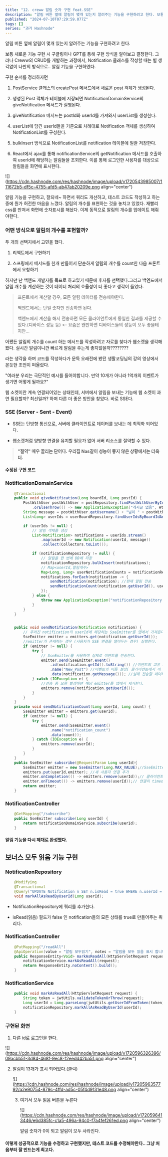 ```yaml
---
title: "12. creww 알림 숫자 구현 feat.SSE"
description: "알림 버튼 옆에 알림이 몇개 있는지 알려주는 기능을 구현하려고 한다. 보통 새로운 기능 구현 시 구글링이나 GPT를 통해 구현 방식을 알아보고 결정한다. 그러나 Creww의 CRUD를 개발하는 과정에서, Notification 클래스를 작성할 때는 별 생각없이 나만의 방식으로.. 알림 기능을 구현하였다. 구현 순서를 정리하자면 PostService 클래스의 createPost 메서드에서 새로운 post 객체가 생성된다. 생성된 Post 객체..."
published: "2024-07-10T07:29:59.077Z"
tags: []
series: "과거 Hashnode"
---
```


알림 버튼 옆에 알림이 몇개 있는지 알려주는 기능을 구현하려고 한다.

보통 새로운 기능 구현 시 구글링이나 GPT를 통해 구현 방식을 알아보고 결정한다. 그러나 Creww의 CRUD를 개발하는 과정에서, Notification 클래스를 작성할 때는 별 생각없이 나만의 방식으로.. 알림 기능을 구현하였다.

구현 순서를 정리하자면

1. PostService 클래스의 createPost 메서드에서 새로운 post 객체가 생성된다.
    
2. 생성된 Post 객체가 테이블에 저장되면 NotificationDomainService의 giveNotification 메서드가 실행된다.
    
3. giveNotification 메서드는 postId와 userId를 가져와서 userList를 생성한다.
    
4. userList에 담긴 userId들을 기준으로 차례대로 Notification 객체를 생성하여 NotificationList를 구성한다.
    
5. bulkInsert 방식으로 NotificationList를 notification 테이블에 일괄 저장한다.
    
6. React에서 ajax를 통해 notificationService의 getNotification 메서드를 호출하여 userId에 해당하는 알림들을 조회한다. 이를 통해 로그인한 사용자를 대상으로 알림들을 화면에 표시한다.
    

![](https://cdn.hashnode.com/res/hashnode/image/upload/v1720543985007/111672b5-df5c-4755-afd5-ab47ab20209e.png align="center")

알림 기능을 구현하고, 잘되네~ 하면서 쿼리도 개선하고, 테스트 코드도 작성하고 하는중에 뭔가 허전한 마음을 느꼈다. 알림의 개수를 표현하는 것을 놓치고 있었다. 재빨리 css를 만져서 화면에 숫자표시를 해놨다. 이제 동적으로 알림의 개수를 업데이트 해줘야한다.

### 어떤 방식으로 알림의 개수를 표현할까?

두 개의 선택지에서 고민을 했다.

1. 리액트에서 구현하기
    
2. 스프링에서 메서드를 한개 만들어서 단순하게 알림의 개수를 count한 다음 프론트에서 요청하기
    

하지만 난 백엔드 개발자를 목표로 하고있기 때문에 후자를 선택했다.그리고 백엔드에서 알림 개수를 계산하는 것이 데이터 처리의 효율성이 더 좋다고 생각이 들었다.

> 프론트에서 계산할 경우, 모든 알림 데이터를 전송해야한다.
> 
> 백엔드에서는 단일 숫자만 전송하면 된다.
> 
> 백엔드에서 계산을 해서 전송하면 모든 클라이언트에게 동일한 결과를 제공할 수 있다.(디바이스 성능 등) &lt;- 요즘은 왠만하면 디바이스들의 성능이 모두 좋을테지만...

어쨌든 알림의 개수를 count 하는 메서드를 작성하려고 자료를 찾다가 웹소켓을 생각해봤다. 실시간 알림이니깐 빠르게 알림을 주는게 좋지않을까????????

라는 생각을 하며 코드를 작성하다가 문득 오래전에 봤던 생활코딩님의 강의 영상에서 본듯한 조언이 떠올랐다.

"여러분 우리는 극단적인 예시를 들어야합니다. 만약 10개가 아니라 1억개의 이벤트가 생기면 어떻게 될까요?"

웹 소켓이란 계속 연결되어있는 상태인데, 서버에서 알림을 보내는 기능에 웹 소켓이 과연 필요할까? 최선일까? 하며 다른 더 좋은 방안을 찾았다. 바로 SSE다.

### SSE (Server - Sent - Event)

* SSE는 단방향 통신으로, 서버에 클라이언트로 데이터를 보내는 데 최적화 되어있다.
    
* 웹소켓처럼 양방향 연결을 유지할 필요가 없어 서버 리소스를 절약할 수 있다.
    

> **"절약" 매우 끌리는 단어다. 우리집 Nas같이 성능이 좋지 않은 상황에서는 더욱더.**

#### 수정된 구현 코드

### NotificationDomainService

```java
    @Transactional
    public void giveNotification(Long boardId, Long postId) {
        PostWithUser postWithUser = postRepository.findPostWithUserById(postId)
            .orElseThrow(() -> new ApplicationException("게시글 없음", HttpStatus.NOT_FOUND));
        String message = postWithUser.getUsername() + "님이 " + postWithUser.getPostTitle() + " 게시글을 작성하셨습니다.";
        List<Long> userIds = userBoardRepository.findUserIdsByBoardIdAndIsExitedFalse(boardId);

        if (userIds != null) {
            // 알림 객체를 생성
            List<Notification> notifications = userIds.stream()
                .map(userId -> new Notification(userId, message))
                .collect(Collectors.toList());

            if (notificationRepository != null) {
                // 알림을 한 번에 DB에 저장
                notificationRepository.bulkInsert(notifications);
                // Map<userId,알림개수>
                Map<Long, Long> userNotificationCounts = notificationRepository.countNewNotificationsByUserIds(userIds);
                notifications.forEach(notification -> {
                    sendNotification(notification); //현재 알림 전송
                    sendNotificationCount(notification.getUserId(), userNotificationCounts.get(notification.getUserId())); // 현재 알림 개수 전송
                });
            } else {
                throw new ApplicationException("notificationRepository is null", HttpStatus.INTERNAL_SERVER_ERROR);
            }
        }
    }


    public void sendNotification(Notification notification) {
        // 주어진 notification의 userId에 해당하는 SseEmitter를 맵에서 가져온다.
        SseEmitter emitter = emitters.get(notification.getUserId());
        //emitter가 존재하는 경우 (사용자가 SSE 연결을 열어두는 경우) 실행한다.
        if (emitter != null) {
            try {
                // SseEmitter를 사용하여 실제로 이벤트를 전송한다.
                emitter.send(SseEmitter.event()
                    .id(notification.getId().toString()) //이벤트의 고유 ID 설정
                    .name("New_Post") //이벤트의 이름 설정( 클라이언트에서 이 이름으로 이벤트를 구분)
                    .data(notification.getMessage())); //실제 전송할 데이터 (알림 메시지)
            } catch (IOException e) {
                //전송 중 오류 발생하면 해당 emitter를 맵에서 제거한다.
                emitters.remove(notification.getUserId());
            }
        }
    }
    private void sendNotificationCount(Long userId, Long count) {
        SseEmitter emitter = emitters.get(userId);
        if (emitter != null) {
            try {
                emitter.send(SseEmitter.event()
                    .name("notification_count")
                    .data(count));
            } catch (IOException e) {
                emitters.remove(userId);
            }
        }
    }
    public SseEmitter subscribe(@RequestParam Long userId){
        SseEmitter emitter = new SseEmitter(Long.MAX_VALUE);//SseEmitter 객체 생성, Long.MAX_VALUE는 연결 timeout 시간을 최대로 설정
        emitters.put(userId,emitter); //새 사용자 연결 추가
        emitter.onCompletion(() -> emitters.remove(userId));// 클라이언트와 연결이 완료되면 실행될 콜백 설정 (클라이언트가 연결을 종료하면 userId의 emitter를 제거
        emitter.onTimeout(() -> emitters.remove(userId));// 연결이 timeout 되면 실행될 콜백 설정 (마찬가지로 userId의 emitter를 제거)
        return emitter;
    }
```

### NotificationController

```java
    @GetMapping("/subscribe")
    public SseEmitter subscribe(Long userId) {
        return notificationDomainService.subscribe(userId);
    }
```

#### 알림 기능을 다시 제대로 완성했다.

## 보너스 모두 읽음 기능 구현

### NotificationRepository

```java
    @Modifying
    @Transactional
    @Query("UPDATE Notification n SET n.isRead = true WHERE n.userId = :userId AND n.isRead = false")
    void markAllAsReadByUserId(Long userId);
```

* NotificationRepository에 쿼리를 추가한다.
    
* isRead(읽음) 필드가 false 인 notification들의 모든 상태를 true로 만들어주는 쿼리다.
    

### NotificationController

```java
    @PutMapping("/readAll")
    @ApiOperation(value = "알림 모두읽기", notes = "알림을 모두 읽음 표시 합니다.",tags = {"notification-controller"})
    public ResponseEntity<Void> markAsReadAll(HttpServletRequest request){
        notificationService.markAsReadAll(request);
        return ResponseEntity.noContent().build();
    }
```

### NotificationService

```java
    public void markAsReadAll(HttpServletRequest request) {
        String token = jwtUtils.validateTokenOrThrow(request);
        Long userId = Long.parseLong(jwtUtils.getUserIdFromToken(token));
        notificationRepository.markAllAsReadByUserId(userId);
    }
```

### 구현된 화면

1. 다른 id로 로그인을 한다.
    

![](https://cdn.hashnode.com/res/hashnode/image/upload/v1720596326396/09acbb51-3d84-468f-9ec8-f2eedd42ba51.png align="center")

2. 알림이 13개가 표시 되어있다.(클릭)
    
    ![](https://cdn.hashnode.com/res/hashnode/image/upload/v1720596357792/a2e90754-879c-4ffd-ad5c-05f4d9131e48.png align="center")
    
    3. 여기서 모두 읽음 버튼을 누른다
        
        ![](https://cdn.hashnode.com/res/hashnode/image/upload/v1720596413446/e6d385fc-c1a5-496a-94c0-f7a4fef261ed.png align="center")
        
        알림 숫자가 0이 되고 알림이 모두 사라진다.
        

#### 이렇게 성공적으로 기능을 수정하고 구현했지만, 테스트 코드를 수정해야한다.. 그냥 처음부터 잘 만드는게 최고다.